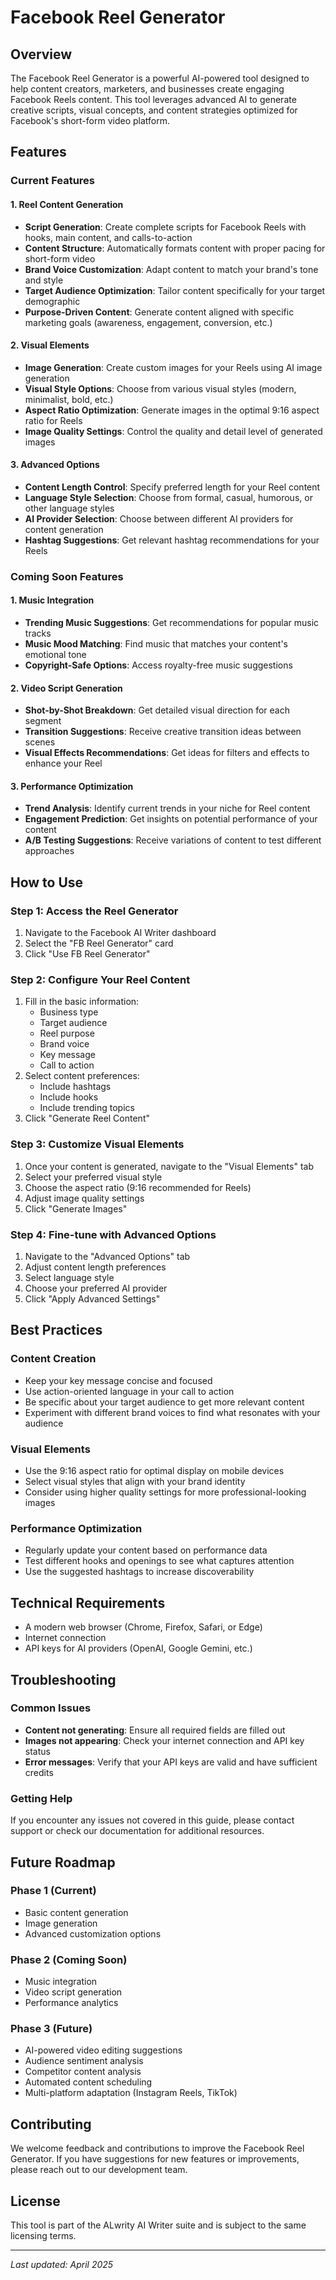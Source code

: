 # Facebook Reel Generator

## Overview

The Facebook Reel Generator is a powerful AI-powered tool designed to help content creators, marketers, and businesses create engaging Facebook Reels content. This tool leverages advanced AI to generate creative scripts, visual concepts, and content strategies optimized for Facebook's short-form video platform.

## Features

### Current Features

#### 1. Reel Content Generation
- **Script Generation**: Create complete scripts for Facebook Reels with hooks, main content, and calls-to-action
- **Content Structure**: Automatically formats content with proper pacing for short-form video
- **Brand Voice Customization**: Adapt content to match your brand's tone and style
- **Target Audience Optimization**: Tailor content specifically for your target demographic
- **Purpose-Driven Content**: Generate content aligned with specific marketing goals (awareness, engagement, conversion, etc.)

#### 2. Visual Elements
- **Image Generation**: Create custom images for your Reels using AI image generation
- **Visual Style Options**: Choose from various visual styles (modern, minimalist, bold, etc.)
- **Aspect Ratio Optimization**: Generate images in the optimal 9:16 aspect ratio for Reels
- **Image Quality Settings**: Control the quality and detail level of generated images

#### 3. Advanced Options
- **Content Length Control**: Specify preferred length for your Reel content
- **Language Style Selection**: Choose from formal, casual, humorous, or other language styles
- **AI Provider Selection**: Choose between different AI providers for content generation
- **Hashtag Suggestions**: Get relevant hashtag recommendations for your Reels

### Coming Soon Features

#### 1. Music Integration
- **Trending Music Suggestions**: Get recommendations for popular music tracks
- **Music Mood Matching**: Find music that matches your content's emotional tone
- **Copyright-Safe Options**: Access royalty-free music suggestions

#### 2. Video Script Generation
- **Shot-by-Shot Breakdown**: Get detailed visual direction for each segment
- **Transition Suggestions**: Receive creative transition ideas between scenes
- **Visual Effects Recommendations**: Get ideas for filters and effects to enhance your Reel

#### 3. Performance Optimization
- **Trend Analysis**: Identify current trends in your niche for Reel content
- **Engagement Prediction**: Get insights on potential performance of your content
- **A/B Testing Suggestions**: Receive variations of content to test different approaches

## How to Use

### Step 1: Access the Reel Generator
1. Navigate to the Facebook AI Writer dashboard
2. Select the "FB Reel Generator" card
3. Click "Use FB Reel Generator"

### Step 2: Configure Your Reel Content
1. Fill in the basic information:
   - Business type
   - Target audience
   - Reel purpose
   - Brand voice
   - Key message
   - Call to action
2. Select content preferences:
   - Include hashtags
   - Include hooks
   - Include trending topics
3. Click "Generate Reel Content"

### Step 3: Customize Visual Elements
1. Once your content is generated, navigate to the "Visual Elements" tab
2. Select your preferred visual style
3. Choose the aspect ratio (9:16 recommended for Reels)
4. Adjust image quality settings
5. Click "Generate Images"

### Step 4: Fine-tune with Advanced Options
1. Navigate to the "Advanced Options" tab
2. Adjust content length preferences
3. Select language style
4. Choose your preferred AI provider
5. Click "Apply Advanced Settings"

## Best Practices

### Content Creation
- Keep your key message concise and focused
- Use action-oriented language in your call to action
- Be specific about your target audience to get more relevant content
- Experiment with different brand voices to find what resonates with your audience

### Visual Elements
- Use the 9:16 aspect ratio for optimal display on mobile devices
- Select visual styles that align with your brand identity
- Consider using higher quality settings for more professional-looking images

### Performance Optimization
- Regularly update your content based on performance data
- Test different hooks and openings to see what captures attention
- Use the suggested hashtags to increase discoverability

## Technical Requirements

- A modern web browser (Chrome, Firefox, Safari, or Edge)
- Internet connection
- API keys for AI providers (OpenAI, Google Gemini, etc.)

## Troubleshooting

### Common Issues
- **Content not generating**: Ensure all required fields are filled out
- **Images not appearing**: Check your internet connection and API key status
- **Error messages**: Verify that your API keys are valid and have sufficient credits

### Getting Help
If you encounter any issues not covered in this guide, please contact support or check our documentation for additional resources.

## Future Roadmap

### Phase 1 (Current)
- Basic content generation
- Image generation
- Advanced customization options

### Phase 2 (Coming Soon)
- Music integration
- Video script generation
- Performance analytics

### Phase 3 (Future)
- AI-powered video editing suggestions
- Audience sentiment analysis
- Competitor content analysis
- Automated content scheduling
- Multi-platform adaptation (Instagram Reels, TikTok)

## Contributing

We welcome feedback and contributions to improve the Facebook Reel Generator. If you have suggestions for new features or improvements, please reach out to our development team.

## License

This tool is part of the ALwrity AI Writer suite and is subject to the same licensing terms.

---

*Last updated: April 2025* 